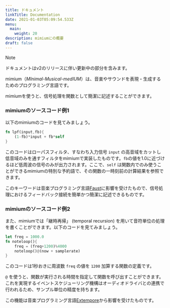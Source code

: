 ```yaml
---
title: ドキュメント
linkTitle: Documentation
date: 2021-01-03T05:09:54.533Z
menu:
  main:
    weight: 20
description: mimiumにの概要
draft: false
---
```


> [!NOTE]
> ドキュメントはv2のリリースに伴い更新中の部分を含みます。


mimium（*MInimal-Musical-medIUM*）は、音楽やサウンドを表現・生成するためのプログラミング言語です。

mimiumを使うと、信号処理を関数として簡潔に記述することができます。

### mimiumのソースコード例1

以下のmimiumのコードを見てみましょう。

```rust
fn lpf(input,fb){    
    (1-fb)*input + fb*self
}
```

このコードはローパスフィルタ、すなわち入力信号 `input` の高音域をカットし低音域のみを通すフィルタをmimiumで実装したものです。`fb`の値を1.0に近づけるほど低周波の信号のみが出力されます。ここで、`self` は関数内でのみ使うことができるmimiumの特別な予約語で、その関数の一時刻前の計算結果を参照できます。

このキーワードは音楽プログラミング言語[Faust](https://faust.grame.fr)に影響を受けたもので、信号処理におけるフィードバック接続を簡単かつ簡潔に記述できるものです。

### mimiumのソースコード例2

また、mimiumでは「継時再帰」 (temporal recursion) を用いて音符単位の処理を書くことができます。以下のコードを見てみましょう。

```rust
let freq = 1000.0
fn noteloop(){
    freq = (freq+1200)%4000
    noteloop()@(now + samplerate)
}
```

このコードは1秒おきに周波数 `freq` の値を `1200` 加算する関数の定義です。

`@` を使うと、関数が実行される時間を指定して関数を呼び出すことができます。これを実現するイベントスケジューリング機構はオーディオドライバとの連携で行われるため、サンプル単位の精度を持ちます。

この機能は音楽プログラミング言語[Extempore](https://extemporelang.github.io/)から影響を受けたものです。
